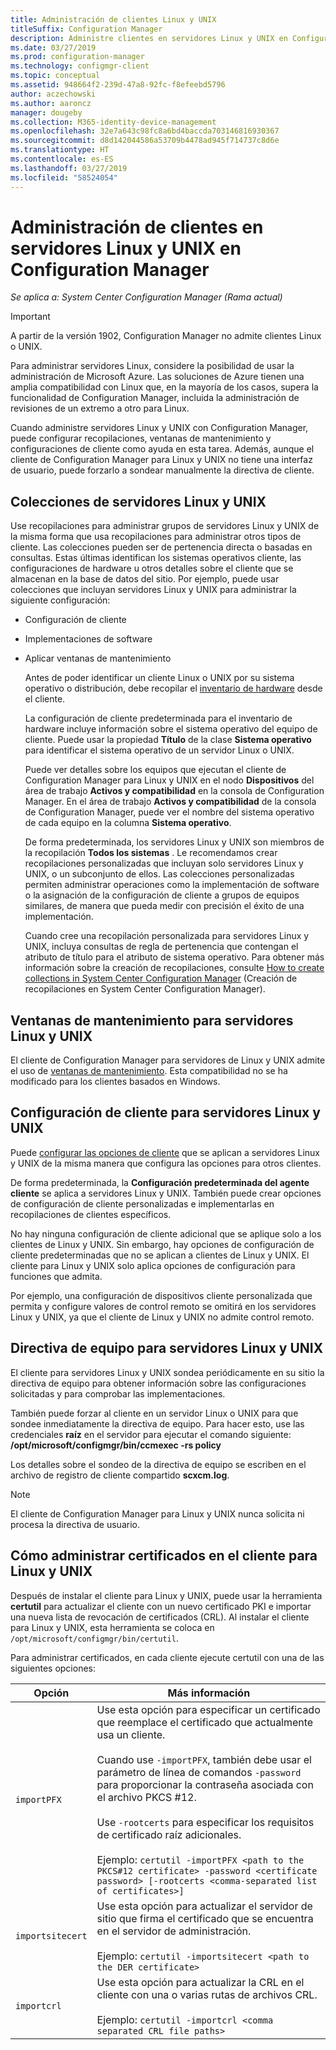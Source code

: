```yaml
---
title: Administración de clientes Linux y UNIX
titleSuffix: Configuration Manager
description: Administre clientes en servidores Linux y UNIX en Configuration Manager.
ms.date: 03/27/2019
ms.prod: configuration-manager
ms.technology: configmgr-client
ms.topic: conceptual
ms.assetid: 948664f2-239d-47a8-92fc-f8efeebd5796
author: aczechowski
ms.author: aaroncz
manager: dougeby
ms.collection: M365-identity-device-management
ms.openlocfilehash: 32e7a643c98fc8a6bd4baccda703146816930367
ms.sourcegitcommit: d8d142044586a53709b4478ad945f714737c8d6e
ms.translationtype: HT
ms.contentlocale: es-ES
ms.lasthandoff: 03/27/2019
ms.locfileid: "58524054"
---
```

# <a name="how-to-manage-clients-for-linux-and-unix-servers-in-configuration-manager"></a>Administración de clientes en servidores Linux y UNIX en Configuration Manager

*Se aplica a: System Center Configuration Manager (Rama actual)*

> [!Important]  
> A partir de la versión 1902, Configuration Manager no admite clientes Linux o UNIX. 
> 
> Para administrar servidores Linux, considere la posibilidad de usar la administración de Microsoft Azure. Las soluciones de Azure tienen una amplia compatibilidad con Linux que, en la mayoría de los casos, supera la funcionalidad de Configuration Manager, incluida la administración de revisiones de un extremo a otro para Linux.

Cuando administre servidores Linux y UNIX con Configuration Manager, puede configurar recopilaciones, ventanas de mantenimiento y configuraciones de cliente como ayuda en esta tarea. Además, aunque el cliente de Configuration Manager para Linux y UNIX no tiene una interfaz de usuario, puede forzarlo a sondear manualmente la directiva de cliente.

##  <a name="BKMK_CollectionsforLnU"></a> Colecciones de servidores Linux y UNIX  
 Use recopilaciones para administrar grupos de servidores Linux y UNIX de la misma forma que usa recopilaciones para administrar otros tipos de cliente. Las colecciones pueden ser de pertenencia directa o basadas en consultas. Estas últimas identifican los sistemas operativos cliente, las configuraciones de hardware u otros detalles sobre el cliente que se almacenan en la base de datos del sitio. Por ejemplo, puede usar colecciones que incluyan servidores Linux y UNIX para administrar la siguiente configuración:  

- Configuración de cliente  

- Implementaciones de software  

- Aplicar ventanas de mantenimiento  

  Antes de poder identificar un cliente Linux o UNIX por su sistema operativo o distribución, debe recopilar el [inventario de hardware](../../../core/clients/manage/inventory/hardware-inventory-for-linux-and-unix.md) desde el cliente.  

  La configuración de cliente predeterminada para el inventario de hardware incluye información sobre el sistema operativo del equipo de cliente. Puede usar la propiedad **Título** de la clase **Sistema operativo** para identificar el sistema operativo de un servidor Linux o UNIX.  

  Puede ver detalles sobre los equipos que ejecutan el cliente de Configuration Manager para Linux y UNIX en el nodo **Dispositivos** del área de trabajo **Activos y compatibilidad** en la consola de Configuration Manager. En el área de trabajo **Activos y compatibilidad** de la consola de Configuration Manager, puede ver el nombre del sistema operativo de cada equipo en la columna **Sistema operativo**.  

  De forma predeterminada, los servidores Linux y UNIX son miembros de la recopilación **Todos los sistemas** . Le recomendamos crear recopilaciones personalizadas que incluyan solo servidores Linux y UNIX, o un subconjunto de ellos. Las colecciones personalizadas permiten administrar operaciones como la implementación de software o la asignación de la configuración de cliente a grupos de equipos similares, de manera que pueda medir con precisión el éxito de una implementación.   

  Cuando cree una recopilación personalizada para servidores Linux y UNIX, incluya consultas de regla de pertenencia que contengan el atributo de título para el atributo de sistema operativo. Para obtener más información sobre la creación de recopilaciones, consulte [How to create collections in System Center Configuration Manager](../../../core/clients/manage/collections/create-collections.md) (Creación de recopilaciones en System Center Configuration Manager).  

##  <a name="BKMK_MaintenanceWindowsforLnU"></a> Ventanas de mantenimiento para servidores Linux y UNIX  
 El cliente de Configuration Manager para servidores de Linux y UNIX admite el uso de [ventanas de mantenimiento](../../../core/clients/manage/collections/use-maintenance-windows.md). Esta compatibilidad no se ha modificado para los clientes basados en Windows.  

##  <a name="BKMK_ClientSettingsforLnU"></a> Configuración de cliente para servidores Linux y UNIX  
 Puede [configurar las opciones de cliente](../../../core/clients/deploy/configure-client-settings.md) que se aplican a servidores Linux y UNIX de la misma manera que configura las opciones para otros clientes.  

 De forma predeterminada, la **Configuración predeterminada del agente cliente** se aplica a servidores Linux y UNIX. También puede crear opciones de configuración de cliente personalizadas e implementarlas en recopilaciones de clientes específicos.  

 No hay ninguna configuración de cliente adicional que se aplique solo a los clientes de Linux y UNIX. Sin embargo, hay opciones de configuración de cliente predeterminadas que no se aplican a clientes de Linux y UNIX. El cliente para Linux y UNIX solo aplica opciones de configuración para funciones que admita.  

 Por ejemplo, una configuración de dispositivos cliente personalizada que permita y configure valores de control remoto se omitirá en los servidores Linux y UNIX, ya que el cliente de Linux y UNIX no admite control remoto.  

##  <a name="BKMK_PolicyforLnU"></a> Directiva de equipo para servidores Linux y UNIX  
 El cliente para servidores Linux y UNIX sondea periódicamente en su sitio la directiva de equipo para obtener información sobre las configuraciones solicitadas y para comprobar las implementaciones.  

 También puede forzar al cliente en un servidor Linux o UNIX para que sondee inmediatamente la directiva de equipo. Para hacer esto, use las credenciales **raíz** en el servidor para ejecutar el comando siguiente: **/opt/microsoft/configmgr/bin/ccmexec -rs policy**  

 Los detalles sobre el sondeo de la directiva de equipo se escriben en el archivo de registro de cliente compartido **scxcm.log**.  

> [!NOTE]  
>  El cliente de Configuration Manager para Linux y UNIX nunca solicita ni procesa la directiva de usuario.  

##  <a name="BKMK_ManageLinuxCerts"></a> Cómo administrar certificados en el cliente para Linux y UNIX  
 Después de instalar el cliente para Linux y UNIX, puede usar la herramienta **certutil** para actualizar el cliente con un nuevo certificado PKI e importar una nueva lista de revocación de certificados (CRL). Al instalar el cliente para Linux y UNIX, esta herramienta se coloca en `/opt/microsoft/configmgr/bin/certutil`. 

 Para administrar certificados, en cada cliente ejecute certutil con una de las siguientes opciones:  

|Opción|Más información|  
|------------|----------------------|  
|`importPFX`|Use esta opción para especificar un certificado que reemplace el certificado que actualmente usa un cliente.<br /><br /> Cuando use `-importPFX`, también debe usar el parámetro de línea de comandos `-password` para proporcionar la contraseña asociada con el archivo PKCS #12.<br /><br /> Use `-rootcerts` para especificar los requisitos de certificado raíz adicionales.<br /><br /> Ejemplo: `certutil -importPFX <path to the PKCS#12 certificate> -password <certificate password> [-rootcerts <comma-separated list of certificates>]`|  
|`importsitecert`|Use esta opción para actualizar el servidor de sitio que firma el certificado que se encuentra en el servidor de administración.<br /><br /> Ejemplo: `certutil -importsitecert <path to the DER certificate>`|  
|`importcrl`|Use esta opción para actualizar la CRL en el cliente con una o varias rutas de archivos CRL.<br /><br /> Ejemplo: `certutil -importcrl <comma separated CRL file paths>`|  
